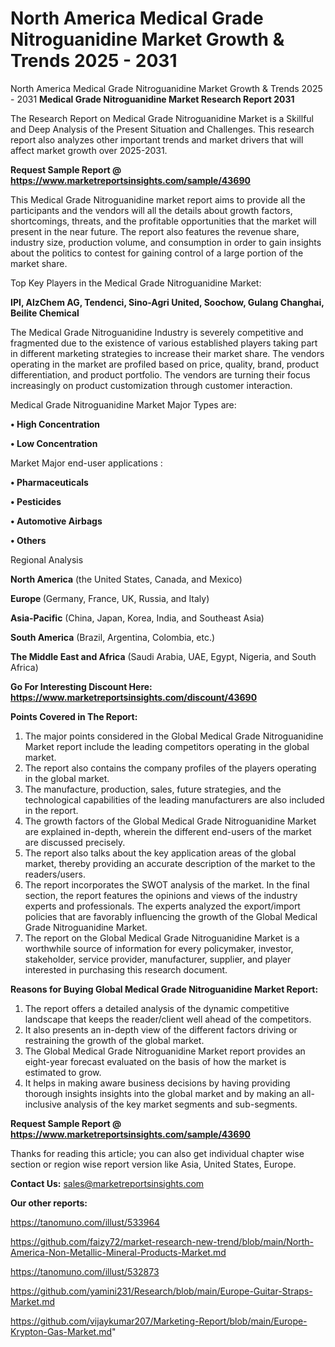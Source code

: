 # North America Medical Grade Nitroguanidine Market Growth & Trends 2025 - 2031
 North America Medical Grade Nitroguanidine Market Growth & Trends 2025 - 2031
<strong>Medical Grade Nitroguanidine Market Research Report 2031</strong>

The Research Report on Medical Grade Nitroguanidine Market is a Skillful and Deep Analysis of the Present Situation and Challenges. This research report also analyzes other important trends and market drivers that will affect market growth over 2025-2031.

<strong>Request Sample Report @ <a href=https://www.marketreportsinsights.com/sample/43690>https://www.marketreportsinsights.com/sample/43690</a></strong>

This Medical Grade Nitroguanidine market report aims to provide all the participants and the vendors will all the details about growth factors, shortcomings, threats, and the profitable opportunities that the market will present in the near future. The report also features the revenue share, industry size, production volume, and consumption in order to gain insights about the politics to contest for gaining control of a large portion of the market share.

Top Key Players in the Medical Grade Nitroguanidine Market:

<strong>IPI, AlzChem AG, Tendenci, Sino-Agri United, Soochow, Gulang Changhai, Beilite Chemical</strong>

The Medical Grade Nitroguanidine Industry is severely competitive and fragmented due to the existence of various established players taking part in different marketing strategies to increase their market share. The vendors operating in the market are profiled based on price, quality, brand, product differentiation, and product portfolio. The vendors are turning their focus increasingly on product customization through customer interaction.

Medical Grade Nitroguanidine Market Major Types are:

<strong>•  High Concentration

•  Low Concentration</strong>

Market Major end-user applications :

<strong>•  Pharmaceuticals

•  Pesticides

•  Automotive Airbags

•  Others</strong>

Regional Analysis

</u><strong><b>North America</b></strong> (the United States, Canada, and Mexico)

<strong><b>Europe </b></strong>(Germany, France, UK, Russia, and Italy)

<strong><b>Asia-Pacific</b></strong> (China, Japan, Korea, India, and Southeast Asia)

<strong><b>South America</b></strong> (Brazil, Argentina, Colombia, etc.)

<strong><b>The Middle East and Africa</b></strong> (Saudi Arabia, UAE, Egypt, Nigeria, and South Africa)

<strong>Go For Interesting Discount Here: <a href=https://www.marketreportsinsights.com/discount/43690>https://www.marketreportsinsights.com/discount/43690</a></strong>

<strong>Points Covered in The Report:</strong>
<ol>
  <li>The major points considered in the Global Medical Grade Nitroguanidine Market report include the leading competitors operating in the global market.</li>
  <li>The report also contains the company profiles of the players operating in the global market.</li>
  <li>The manufacture, production, sales, future strategies, and the technological capabilities of the leading manufacturers are also included in the report.</li>
  <li>The growth factors of the Global Medical Grade Nitroguanidine Market are explained in-depth, wherein the different end-users of the market are discussed precisely.</li>
  <li>The report also talks about the key application areas of the global market, thereby providing an accurate description of the market to the readers/users.</li>
  <li>The report incorporates the SWOT analysis of the market. In the final section, the report features the opinions and views of the industry experts and professionals. The experts analyzed the export/import policies that are favorably influencing the growth of the Global Medical Grade Nitroguanidine Market.</li>
  <li>The report on the Global Medical Grade Nitroguanidine Market is a worthwhile source of information for every policymaker, investor, stakeholder, service provider, manufacturer, supplier, and player interested in purchasing this research document.</li>
</ol>
<strong>Reasons for Buying Global Medical Grade Nitroguanidine Market Report:</strong>

<ol>
  <li>The report offers a detailed analysis of the dynamic competitive landscape that keeps the reader/client well ahead of the competitors.</li>
  <li>It also presents an in-depth view of the different factors driving or restraining the growth of the global market.</li>
  <li>The Global Medical Grade Nitroguanidine Market report provides an eight-year forecast evaluated on the basis of how the market is estimated to grow.</li>
  <li>It helps in making aware business decisions by having providing thorough insights insights into the global market and by making an all-inclusive analysis of the key market segments and sub-segments.</li>
</ol>
<strong>Request Sample Report @ <a href=https://www.marketreportsinsights.com/sample/43690>https://www.marketreportsinsights.com/sample/43690</a></strong>


Thanks for reading this article; you can also get individual chapter wise section or region wise report version like Asia, United States, Europe.

<strong>Contact Us:</strong>
sales@marketreportsinsights.com

<strong>Our other reports:</strong>

<a href=https://tanomuno.com/illust/533964>https://tanomuno.com/illust/533964</a>

<a href=https://github.com/faizy72/market-research-new-trend/blob/main/North-America-Non-Metallic-Mineral-Products-Market.md>https://github.com/faizy72/market-research-new-trend/blob/main/North-America-Non-Metallic-Mineral-Products-Market.md</a>

<a href=https://tanomuno.com/illust/532873>https://tanomuno.com/illust/532873</a>

<a href=https://github.com/yamini231/Research/blob/main/Europe-Guitar-Straps-Market.md>https://github.com/yamini231/Research/blob/main/Europe-Guitar-Straps-Market.md</a>

<a href=https://github.com/vijaykumar207/Marketing-Report/blob/main/Europe-Krypton-Gas-Market.md>https://github.com/vijaykumar207/Marketing-Report/blob/main/Europe-Krypton-Gas-Market.md</a>"
